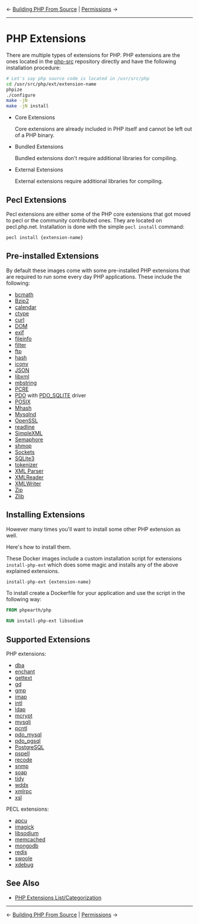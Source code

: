 &larr; [Building PHP From Source](php.md) | [Permissions](permissions.md) &rarr;

---

# PHP Extensions

There are multiple types of extensions for PHP. PHP extensions are the ones
located in the [php-src](https://github.com/php/php-src) repository directly and
have the following installation procedure:

```bash
# Let's say php source code is located in /usr/src/php
cd /usr/src/php/ext/extension-name
phpize
./configure
make -jN
make -jN install
```

* Core Extensions

  Core extensions are already included in PHP itself and cannot be left out of a
  PHP binary.

* Bundled Extensions

  Bundled extensions don't require additional libraries for compiling.

* External Extensions

  External extensions require additional libraries for compiling.

## Pecl Extensions

Pecl extensions are either some of the PHP core extensions that got moved to pecl
or the community contributed ones. They are located on pecl.php.net. Installation
is done with the simple `pecl install` command:

```bash
pecl install {extension-name}
```

## Pre-installed Extensions

By default these images come with some pre-installed PHP extensions that are
required to run some every day PHP applications. These include the following:

* [bcmath](http://php.net/manual/en/book.bc.php)
* [Bzip2](http://php.net/manual/en/book.bzip2.php)
* [calendar](http://php.net/manual/en/book.calendar.php)
* [ctype](http://php.net/manual/en/book.ctype.php)
* [curl](http://php.net/manual/en/book.curl.php)
* [DOM](http://php.net/manual/en/book.dom.php)
* [exif](http://php.net/manual/en/book.exif.php)
* [fileinfo](http://php.net/manual/en/book.fileinfo.php)
* [filter](http://php.net/manual/en/book.filter.php)
* [ftp](http://php.net/manual/en/book.ftp.php)
* [hash](http://php.net/manual/en/book.hash.php)
* [iconv](http://php.net/manual/en/book.iconv.php)
* [JSON](http://php.net/manual/en/book.json.php)
* [libxml](http://php.net/manual/en/book.libxml.php)
* [mbstring](http://php.net/manual/en/book.mbstring.php)
* [PCRE](http://php.net/manual/en/book.pcre.php)
* [PDO](http://php.net/manual/en/book.pdo.php) with [PDO_SQLITE](http://php.net/manual/en/ref.pdo-sqlite.php) driver
* [POSIX](http://php.net/manual/en/book.posix.php)
* [Mhash](http://php.net/manual/en/book.mhash.php)
* [Mysqlnd](http://php.net/manual/en/book.mysqlnd.php)
* [OpenSSL](http://php.net/manual/en/book.openssl.php)
* [readline](http://php.net/manual/en/book.readline.php)
* [SimpleXML](http://php.net/manual/en/book.simplexml.php)
* [Semaphore](http://php.net/manual/en/book.sem.php)
* [shmop](http://php.net/manual/en/book.shmop.php)
* [Sockets](http://php.net/manual/en/book.sockets.php)
* [SQLite3](http://php.net/manual/en/book.sqlite3.php)
* [tokenizer](http://php.net/manual/en/book.tokenizer.php)
* [XML Parser](http://php.net/manual/en/book.xml.php)
* [XMLReader](http://php.net/manual/en/book.xmlreader.php)
* [XMLWriter](http://php.net/manual/en/book.xmlwriter.php)
* [Zip](http://php.net/manual/en/book.zip.php)
* [Zlib](http://php.net/manual/en/book.zlib.php)

## Installing Extensions

However many times you'll want to install some other PHP extension as well.

Here's how to install them.

These Docker images include a custom installation script for extensions
`install-php-ext` which does some magic and installs any of the above explained
extensions.

```bash
install-php-ext {extension-name}
```

To install create a Dockerfile for your application and use the script in the following way:

```Dockerfile
FROM phpearth/php

RUN install-php-ext libsodium
```

## Supported Extensions

PHP extensions:

* [dba](http://php.net/manual/en/book.dba.php)
* [enchant](http://php.net/manual/en/book.enchant.php)
* [gettext](http://php.net/manual/en/book.gettext.php)
* [gd](http://php.net/manual/en/book.image.php)
* [gmp](http://php.net/manual/en/book.gmp.php)
* [imap](http://php.net/manual/en/book.imap.php)
* [intl](http://php.net/manual/en/book.intl.php)
* [ldap](http://php.net/manual/en/book.ldap.php)
* [mcrypt](http://php.net/manual/en/book.mcrypt.php)
* [mysqli](http://php.net/manual/en/book.mysqli.php)
* [pcntl](http://php.net/manual/en/book.pcntl.php)
* [pdo_mysql](http://php.net/manual/en/ref.pdo-mysql.php)
* [pdo_pgsql](http://php.net/manual/en/ref.pdo-pgsql.php)
* [PostgreSQL](http://php.net/manual/en/book.pgsql.php)
* [pspell](http://php.net/manual/en/book.pspell.php)
* [recode](http://php.net/manual/en/book.recode.php)
* [snmp](http://php.net/manual/en/book.snmp.php)
* [soap](http://php.net/manual/en/extensions.php)
* [tidy](http://php.net/manual/en/book.tidy.php)
* [wddx](http://php.net/manual/en/book.wddx.php)
* [xmlrpc](http://php.net/manual/en/book.xmlrpc.php)
* [xsl](http://php.net/manual/en/book.xsl.php)

PECL extensions:

* [apcu](https://pecl.php.net/package/APCu)
* [imagick](https://pecl.php.net/package/imagick)
* [libsodium](https://pecl.php.net/package/libsodium)
* [memcached](https://pecl.php.net/package/memcached)
* [mongodb](https://pecl.php.net/package/mongodb)
* [redis](https://pecl.php.net/package/redis)
* [swoole](https://pecl.php.net/package/swoole)
* [xdebug](https://pecl.php.net/package/xdebug)

## See Also

* [PHP Extensions List/Categorization](http://php.net/manual/en/extensions.php)

---

&larr; [Building PHP From Source](php.md) | [Permissions](permissions.md) &rarr;
